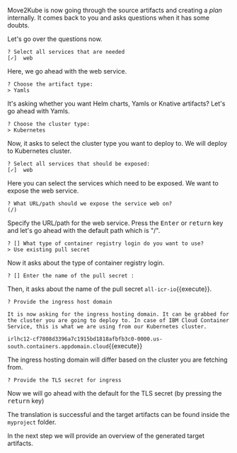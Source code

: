 Move2Kube is now going through the source artifacts and creating a *plan* internally. It comes back to you and asks questions when it has some doubts.

Let's go over the questions now.

```
? Select all services that are needed
[✓]  web
```
Here, we go ahead with the web service.

```
? Choose the artifact type:
> Yamls
```
It's asking whether you want Helm charts, Yamls or Knative artifacts? Let's go ahead with Yamls.

```
? Choose the cluster type:
> Kubernetes
```
Now, it asks to select the cluster type you want to deploy to. We will deploy to Kubernetes cluster.

```
? Select all services that should be exposed:
[✓]  web
```
Here you can select the services which need to be exposed. We want to expose the web service.

```
? What URL/path should we expose the service web on? 
(/)
```
Specify the URL/path for the web service. Press the <kbd>Enter</kbd> or <kbd>return</kbd> key and let's go ahead with the default path which is "/".

```
? [] What type of container registry login do you want to use? 
> Use existing pull secret
```
Now it asks about the type of container registry login.

```
? [] Enter the name of the pull secret : 
```

Then, it asks about the name of the pull secret `all-icr-io`{{execute}}.

```
? Provide the ingress host domain

It is now asking for the ingress hosting domain. It can be grabbed for the cluster you are going to deploy to. In case of IBM Cloud Container Service, this is what we are using from our Kubernetes cluster. 
```
`irlhc12-cf7808d3396a7c1915bd1818afbfb3c0-0000.us-south.containers.appdomain.cloud`{{execute}}

The ingress hosting domain will differ based on the cluster you are fetching from.

```
? Provide the TLS secret for ingress 
```
Now we will go ahead with the default for the TLS secret (by pressing the <kbd>return</kbd> key)

The translation is successful and the target artifacts can be found inside the `myproject` folder.

In the next step we will provide an overview of the generated target artifacts.
